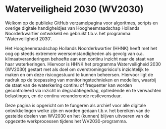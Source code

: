 # Waterveiligheid 2030 (WV2030)
Welkom op de publieke GitHub verzamelpagina voor algoritmes, scripts en overige digitale handigheidjes van Hoogheemraadschap Hollands Noorderkwartier ontwikkeld en gebruikt t.b.v. het programma 'Waterveiligheid 2030'.

Het Hoogheemraadschap Hollands Noorderkwartier (HHNK) heeft met het oog op steeds extremere weersomstandigheden als gevolg van o.a. klimaatveranderingen behoefte aan een continu inzicht naar de staat van haar waterkeringen. Hiervoor is HHNK het programma Waterveiligheid 2030 (WV2030) gestart met als doel om overstromingsrisico's inzichtelijk te maken en om deze risicogestuurd te kunnen beheersen. Hiervoor ligt de nadruk op de toepassing van monitoringstechnieken en modellen, waarbij de staat van de waterkering continu of frequenter kan worden gecontroleerd via inzicht in degradatiegedrag, optredende en te verwachten belastingen, en de continu veranderende restlevensduur.

Deze pagina is opgericht om te fungeren als archief voor alle digitale ontwikkelingen welke zijn en worden gedaan t.b.v. het bereiken van de gestelde doelen van WV2030 en het (kunnen) blijven uitvoeren van de opgezette werkprocessen tijdens het WV2030-programma. 
